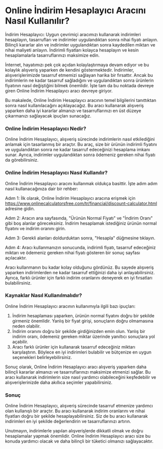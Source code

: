 Online İndirim Hesaplayıcı Aracını Nasıl Kullanılır?
====================================================

İndirim Hesaplayıcı: Uygun çevrimiçi aracımızı kullanarak indirimleri hesaplayın, tasarrufları ve indirimler uygulandıktan sonra nihai fiyatı anlayın. Bilinçli kararlar alın ve indirimler uygulandıktan sonra kaydedilen miktarı ve nihai maliyeti anlayın. İndirimli fiyatları kolayca hesaplayın ve kesin hesaplamalarla tasarruflarınızı maksimize edin.

İnternet, hayatımızı pek çok açıdan kolaylaştırmaya devam ediyor ve bu kolaylık alışveriş yaparken de kendini göstermektedir. İndirimler, alışverişlerimizde tasarruf etmemizi sağlayan harika bir fırsattır. Ancak bu indirimlerin ne kadar tasarruf sağladığını ve uygulandıktan sonra ürünlerin fiyatının nasıl değiştiğini bilmek önemlidir. İşte tam da bu noktada devreye giren Online İndirim Hesaplayıcı aracı devreye giriyor.

Bu makalede, Online İndirim Hesaplayıcı aracının temel bilgilerini tanıttıktan sonra nasıl kullanılacağını açıklayacağız. Bu aracı kullanarak alışveriş yaparken daha iyi kararlar almanızı ve tasarruflarınızı en üst düzeye çıkarmanızı sağlayacak ipuçları sunacağız.

### Online İndirim Hesaplayıcı Nedir?

Online İndirim Hesaplayıcı, alışveriş sürecinde indirimlerin nasıl etkilediğini anlamak için tasarlanmış bir araçtır. Bu araç, size bir ürünün indirimli fiyatını ve uygulandıktan sonra ne kadar tasarruf edeceğinizi hesaplama imkanı sunar. Ayrıca, indirimler uygulandıktan sonra ödemeniz gereken nihai fiyatı da görebilirsiniz.

### Online İndirim Hesaplayıcı Nasıl Kullanılır?

Online İndirim Hesaplayıcı aracını kullanmak oldukça basittir. İşte adım adım nasıl kullanacağınıza dair bir rehber:

Adım 1: İlk olarak, Online İndirim Hesaplayıcı aracına erişmek için <https://www.onlinecalculatorsfree.com/tr/financial/discount-calculator.html> adresine gidin.

Adım 2: Aracın ana sayfasında, "Ürünün Normal Fiyatı" ve "İndirim Oranı" gibi boş alanlar göreceksiniz. İndirim hesaplamak istediğiniz ürünün normal fiyatını ve indirim oranını girin.

Adım 3: Gerekli alanları doldurduktan sonra, "Hesapla" düğmesine tıklayın.

Adım 4: Aracı kullanmanızın sonucunda, indirimli fiyatı, tasarruf edeceğiniz miktarı ve ödemeniz gereken nihai fiyatı gösteren bir sonuç sayfası açılacaktır.

Aracı kullanmanın bu kadar kolay olduğunu gördünüz. Bu sayede alışveriş yaparken indirimlerden ne kadar tasarruf ettiğinizi daha iyi anlayabilirsiniz. Ayrıca, farklı ürünler için farklı indirim oranlarını deneyerek en iyi fırsatları bulabilirsiniz.

### Kaynaklar Nasıl Kullanılmalıdır?

Online İndirim Hesaplayıcı aracının kullanımıyla ilgili bazı ipuçları:

1. İndirim hesaplaması yaparken, ürünün normal fiyatını doğru bir şekilde girmeniz önemlidir. Yanlış bir fiyat girişi, sonuçların doğru olmamasına neden olabilir.
2. İndirim oranını doğru bir şekilde girdiğinizden emin olun. Yanlış bir indirim oranı, ödemeniz gereken miktar üzerinde yanıltıcı sonuçlara yol açabilir.
3. Aracı farklı ürünler için kullanarak tasarruf edeceğiniz miktarı karşılaştırın. Böylece en iyi indirimleri bulabilir ve bütçenize en uygun seçenekleri belirleyebilirsiniz.

Sonuç olarak, Online İndirim Hesaplayıcı aracı alışveriş yaparken daha bilinçli kararlar almanızı ve tasarruflarınızı maksimize etmenizi sağlar. Bu aracı kullanarak indirimlerin size nasıl yardımcı olabileceğini keşfedebilir ve alışverişlerinizde daha akıllıca seçimler yapabilirsiniz.

### Sonuç

Online İndirim Hesaplayıcı, alışveriş sürecinde tasarruf etmenize yardımcı olan kullanışlı bir araçtır. Bu aracı kullanarak indirim oranlarını ve nihai fiyatları doğru bir şekilde hesaplayabilirsiniz. Siz de bu aracı kullanarak indirimleri en iyi şekilde değerlendirin ve tasarruflarınızı artırın.

Unutmayın, indirimlerle yapılan alışverişlerde dikkatli olmak ve doğru hesaplamalar yapmak önemlidir. Online İndirim Hesaplayıcı aracı size bu konuda yardımcı olacak ve daha bilinçli bir tüketici olmanızı sağlayacaktır.